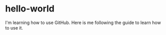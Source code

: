 # hello-world
I'm learning how to use GitHub. Here is me following the guide to learn how to use it. 
